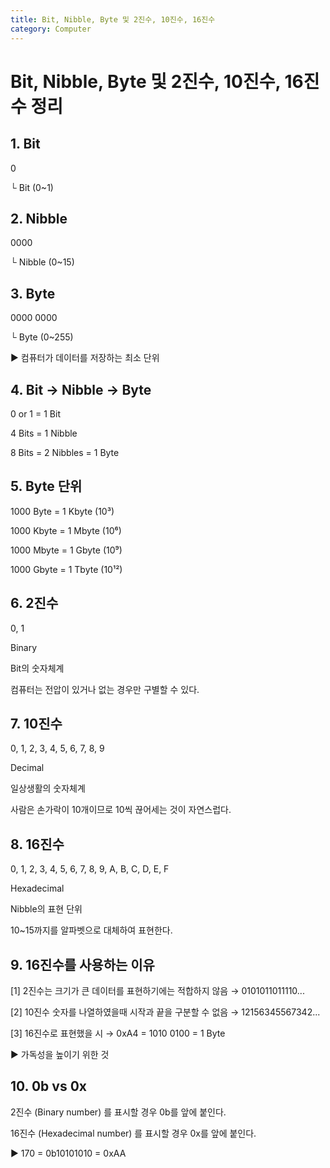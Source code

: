 ```yaml
---
title: Bit, Nibble, Byte 및 2진수, 10진수, 16진수
category: Computer
---
```


# Bit, Nibble, Byte 및 2진수, 10진수, 16진수 정리

 

## 1. Bit

0

└ Bit (0~1)

 

## 2. Nibble

0000

└ Nibble (0~15)

 

## 3. Byte

0000 0000

└ Byte (0~255)

▶ 컴퓨터가 데이터를 저장하는 최소 단위

 

## 4. Bit → Nibble → Byte

0 or 1 = 1 Bit

4 Bits = 1 Nibble

8 Bits = 2 Nibbles = 1 Byte

 

## 5. Byte 단위

1000 Byte = 1 Kbyte (10³)

1000 Kbyte = 1 Mbyte (10⁶)

1000 Mbyte = 1 Gbyte (10⁹)

1000 Gbyte = 1 Tbyte (10¹²)

 

## 6. 2진수

0, 1

Binary

Bit의 숫자체계

컴퓨터는 전압이 있거나 없는 경우만 구별할 수 있다.

 

## 7. 10진수

0, 1, 2, 3, 4, 5, 6, 7, 8, 9

Decimal

일상생활의 숫자체계

사람은 손가락이 10개이므로 10씩 끊어세는 것이 자연스럽다.

 

## 8. 16진수

0, 1, 2, 3, 4, 5, 6, 7, 8, 9, A, B, C, D, E, F

Hexadecimal

Nibble의 표현 단위

10~15까지를 알파벳으로 대체하여 표현한다.

 

## 9. 16진수를 사용하는 이유

[1] 2진수는 크기가 큰 데이터를 표현하기에는 적합하지 않음 → 0101011011110...

[2] 10진수 숫자를 나열하였을때 시작과 끝을 구분할 수 없음 → 12156345567342...

[3] 16진수로 표현했을 시 → 0xA4 = 1010 0100 = 1 Byte

▶ 가독성을 높이기 위한 것

 

## 10. 0b vs 0x

2진수 (Binary number) 를 표시할 경우 0b를 앞에 붙인다.

16진수 (Hexadecimal number) 를 표시할 경우 0x를 앞에 붙인다.

▶ 170 = 0b10101010 = 0xAA